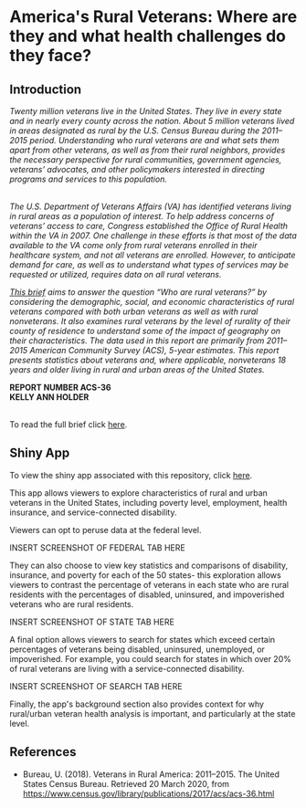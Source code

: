 # America's Rural Veterans: Where are they and what health challenges do they face?

## Introduction

<i>
Twenty million veterans live in the United States. They live in every state 
and in nearly every county across the nation. About 5 million veterans lived in 
areas designated as rural by the U.S. Census Bureau during the 2011–2015 period. 
Understanding who rural veterans are and what sets them apart from other 
veterans, as well as from their rural neighbors, provides the necessary 
perspective for rural communities, government agencies, veterans’ advocates, 
and other policymakers interested in directing programs and services to this 
population.
</br></br>

The U.S. Department of Veterans Affairs (VA) has identified veterans living in 
rural areas as a population of interest. To help address concerns of veterans’ 
access to care, Congress established the Office of Rural Health within the VA 
in 2007. One challenge in these efforts is that most of the data available to 
the VA come only from rural veterans enrolled in their healthcare system, and 
not all veterans are enrolled. However, to anticipate demand for care, as well 
as to understand what types of services may be requested or utilized, requires 
data on all rural veterans.
</br>

[This brief](https://www.census.gov/content/dam/Census/library/publications/2017/acs/acs-36.pdf) 
aims to answer the question “Who are rural veterans?” by considering 
the demographic, social, and economic characteristics of rural veterans 
compared with both urban veterans as well as with rural nonveterans. It also 
examines rural veterans by the level of rurality of their county of residence 
to understand some of the impact of geography on their characteristics. The 
data used in this report are primarily from 2011–2015 American Community Survey 
(ACS), 5-year estimates. This report presents statistics about veterans and, 
where applicable, nonveterans 18 years and older living in rural and urban 
areas of the United States.
</i>

<b>
REPORT NUMBER ACS-36
</br>
KELLY ANN HOLDER
</b>
</br></br>

To read the full brief click 
[here](https://www.census.gov/content/dam/Census/library/publications/2017/acs/acs-36.pdf).

## Shiny App

To view the shiny app associated with this repository, click [here]( https://li11ianc.shinyapps.io/rural_veterans/).

This app allows viewers to explore characteristics of rural and urban veterans in the United States, including poverty level, employment, health insurance, and service-connected disability.

Viewers can opt to peruse data at the federal level.

INSERT SCREENSHOT OF FEDERAL TAB HERE

They can also choose to view key statistics and comparisons of disability, insurance, and poverty for each of the 50 states- this exploration allows viewers to contrast the percentage of veterans in each state who are rural residents with the percentages of disabled, uninsured, and impoverished veterans who are rural residents.

INSERT SCREENSHOT OF STATE TAB HERE

A final option allows viewers to search for states which exceed certain percentages of veterans being disabled, uninsured, unemployed, or impoverished. For example, you could search for states in which over 20% of rural veterans are living with a service-connected disability.

INSERT SCREENSHOT OF SEARCH TAB HERE

Finally, the app's background section also provides context for why rural/urban veteran health analysis is important, and particularly at the state level.


## References

- Bureau, U. (2018). Veterans in Rural America: 2011–2015. The United States 
  Census Bureau. Retrieved 20 March 2020, 
  from https://www.census.gov/library/publications/2017/acs/acs-36.html
